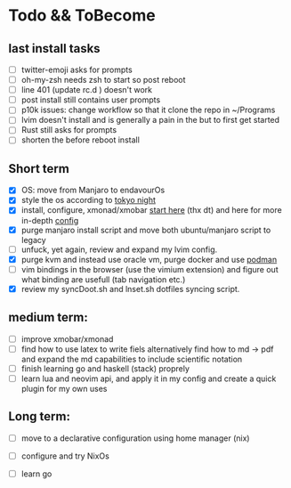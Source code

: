 # Todo && ToBecome

## last install tasks
 - [ ] twitter-emoji asks for prompts
 - [ ] oh-my-zsh needs zsh to start so post reboot
 - [ ] line 401 (update rc.d ) doesn't work
 - [ ] post install still contains user prompts
 - [ ] p10k issues: change workflow so that it clone the repo in ~/Programs
 - [ ] lvim doesn't install and is generally a pain in the but to first get started
 - [ ] Rust still asks for prompts
 - [ ] shorten the before reboot install

## Short term
- [x] OS: move from Manjaro to endavourOs
- [x] style the os according to [tokyo night](https://old.reddit.com/r/unixporn/comments/ra8dpp/gnome_tried_customizing_gnome_a_bit_with_the_epic/)
- [x] install, configure, xmonad/xmobar [start here](https://beginners-guide-to-xmonad.readthedocs.io/configure_xmobar.html) (thx dt) and here for more in-depth [config](https://archcheatsheet.com/environment/xmonad-configuration.html#program-launcher)
- [x] purge manjaro install script and move both ubuntu/manjaro script to legacy 
- [ ] unfuck, yet again, review and expand my lvim config.
- [x] purge kvm and instead use oracle vm, purge docker and use [podman](https://podman.io/)
- [ ] vim bindings in the browser (use the vimium extension) and figure out what binding are usefull (tab navigation etc.)
- [x] review my syncDoot.sh and lnset.sh dotfiles syncing script.

## medium term:
- [ ] improve xmobar/xmonad
- [ ] find how to use latex to write fiels alternatively find how to md -> pdf and expand the md capabilities to include scientific notation
- [ ] finish learning go and haskell (stack) proprely
- [ ] learn lua and neovim api, and apply it in my config and create a quick plugin for my own uses

## Long term: 
- [ ] move to a declarative configuration using home manager (nix)
- [ ] configure and try NixOs
- [ ] learn go

